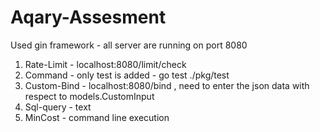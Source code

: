 # Aqary-Assesment

Used gin framework - all server are running on port 8080

1. Rate-Limit  - localhost:8080/limit/check
2. Command     - only test is added -  go test ./pkg/test
3. Custom-Bind - localhost:8080/bind , need to enter the json data with respect to models.CustomInput
4. Sql-query   - text
5. MinCost     - command line execution
